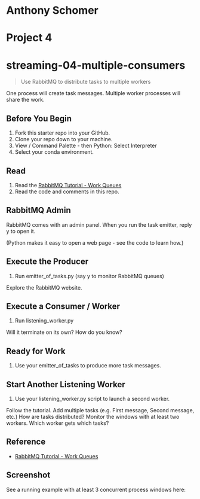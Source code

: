# Anthony Schomer

# Project 4

# streaming-04-multiple-consumers

> Use RabbitMQ to distribute tasks to multiple workers

One process will create task messages. Multiple worker processes will share the work.

## Before You Begin

1. Fork this starter repo into your GitHub.
2. Clone your repo down to your machine.
3. View / Command Palette - then Python: Select Interpreter
4. Select your conda environment.

## Read

1. Read the [RabbitMQ Tutorial - Work Queues](https://www.rabbitmq.com/tutorials/tutorial-two-python.html)
2. Read the code and comments in this repo.

## RabbitMQ Admin

RabbitMQ comes with an admin panel. When you run the task emitter, reply y to open it.

(Python makes it easy to open a web page - see the code to learn how.)

## Execute the Producer

1. Run emitter_of_tasks.py (say y to monitor RabbitMQ queues)

Explore the RabbitMQ website.

## Execute a Consumer / Worker

1. Run listening_worker.py

Will it terminate on its own? How do you know?

## Ready for Work

1. Use your emitter_of_tasks to produce more task messages.

## Start Another Listening Worker

1. Use your listening_worker.py script to launch a second worker.

Follow the tutorial.
Add multiple tasks (e.g. First message, Second message, etc.)
How are tasks distributed?
Monitor the windows with at least two workers.
Which worker gets which tasks?

## Reference

- [RabbitMQ Tutorial - Work Queues](https://www.rabbitmq.com/tutorials/tutorial-two-python.html)

## Screenshot

See a running example with at least 3 concurrent process windows here:
